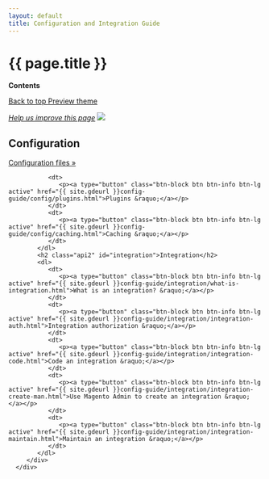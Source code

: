 ```yaml
---
layout: default
title: Configuration and Integration Guide
---
```


<div class="container bs-docs-container">
   <div class="row">
      <div class="jumbotron">
         <h1 class="api1" id="config-guide">{{ page.title }}</h1>
      </div>
      <div class="col-xs-3">
         <p><b>Contents</b></p>
         <div style="" id="category" class="bs-docs-sidebar hidden-print hidden-xs hidden-sm affix-top" role="complementary">
         </div>
         <a class="back-to-top" href="#top">
         Back to top
         </a>
         <a href="#" class="bs-docs-theme-toggle">
         Preview theme
         </a>
      </div>
      <div class="col-xs-6" role="main">
         <div class="bs-docs-section">
            <p><a href="{{ site.githuburl }}config-guide/bk-config-guide.md" target="_blank"><em>Help us improve this page</em></a>&nbsp;<img src="{{ site.baseurl }}common/images/newWindow.gif"/></p>
            <h2 class="api2" id="configuration">Configuration</h2>
            <dl>
               <dt>
                  <p><a type="button" class="btn-block btn btn-info btn-lg active" href="{{ site.gdeurl }}config-guide/config/config-files.html">Configuration files &raquo;</a></p>
               </dt>
               
               
               <dt>
                  <p><a type="button" class="btn-block btn btn-info btn-lg active" href="{{ site.gdeurl }}config-guide/config/plugins.html">Plugins &raquo;</a></p>
               </dt>
               <dt>
                  <p><a type="button" class="btn-block btn btn-info btn-lg active" href="{{ site.gdeurl }}config-guide/config/caching.html">Caching &raquo;</a></p>
               </dt>
            </dl>
            <h2 class="api2" id="integration">Integration</h2>
            <dl>
               <dt>
                  <p><a type="button" class="btn-block btn btn-info btn-lg active" href="{{ site.gdeurl }}config-guide/integration/what-is-integration.html">What is an integration? &raquo;</a></p>
               </dt>
               <dt>
                  <p><a type="button" class="btn-block btn btn-info btn-lg active" href="{{ site.gdeurl }}config-guide/integration/integration-auth.html">Integration authorization &raquo;</a></p>
               </dt>
               <dt>
                  <p><a type="button" class="btn-block btn btn-info btn-lg active" href="{{ site.gdeurl }}config-guide/integration/integration-code.html">Code an integration &raquo;</a></p>
               </dt>
               <dt>
                  <p><a type="button" class="btn-block btn btn-info btn-lg active" href="{{ site.gdeurl }}config-guide/integration/integration-create-man.html">Use Magento Admin to create an integration &raquo;</a></p>
               </dt>
               <dt>
                  <p><a type="button" class="btn-block btn btn-info btn-lg active" href="{{ site.gdeurl }}config-guide/integration/integration-maintain.html">Maintain an integration &raquo;</a></p>
               </dt>
            </dl>
         </div>
      </div>
   </div>
</div>



